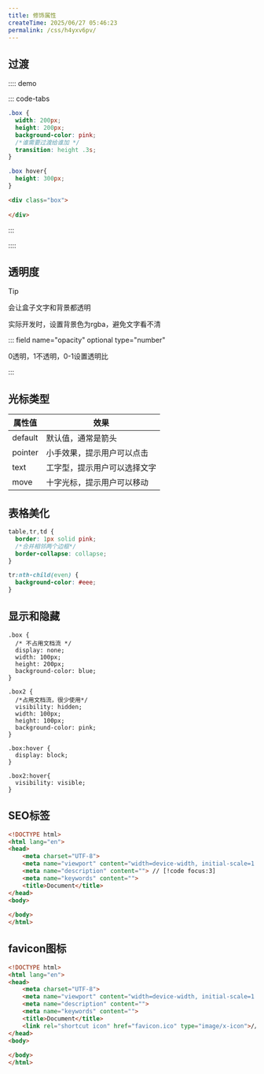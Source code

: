 ```yaml
---
title: 修饰属性
createTime: 2025/06/27 05:46:23
permalink: /css/h4yxv6pv/
---
```



## 过渡

:::: demo

::: code-tabs

```css
.box {
  width: 200px;
  height: 200px;
  background-color: pink;
  /*谁需要过渡给谁加 */
  transition: height .3s;
}

.box hover{
  height: 300px;
}
```

```html
<div class="box">
  
</div>
```

:::

::::

## 透明度

> [!tip]
>
> 会让盒子文字和背景都透明
>
> 实际开发时，设置背景色为rgba，避免文字看不清

::: field name="opacity" optional type="number" 

0透明，1不透明，0-1设置透明比

:::

## 光标类型

| 属性值  | 效果                         |
| ------- | ---------------------------- |
| default | 默认值，通常是箭头           |
| pointer | 小手效果，提示用户可以点击   |
| text    | 工字型，提示用户可以选择文字 |
| move    | 十字光标，提示用户可以移动   |

## 表格美化

```css
table,tr,td {
  border: 1px solid pink;
  /*合并相邻两个边框*/
  border-collapse: collapse;
}

tr:nth-child(even) {
  background-color: #eee;
}
```

## 显示和隐藏

```css{3,11,18,22}
.box {
  /* 不占用文档流 */
  display: none;
  width: 100px;
  height: 200px;
  background-color: blue;
}

.box2 {
  /*占用文档流，很少使用*/
  visibility: hidden;
  width: 100px;
  height: 100px;
  background-color: pink;
}

.box:hover {
  display: block;
}

.box2:hover{
  visibility: visible;
}
```

## SEO标签

```html
<!DOCTYPE html>
<html lang="en">
<head>
    <meta charset="UTF-8">
    <meta name="viewport" content="width=device-width, initial-scale=1.0">
    <meta name="description" content=""> // [!code focus:3]
    <meta name="keywords" content="">
    <title>Document</title>
</head>
<body>
    
</body>
</html>
```

## favicon图标

```html
<!DOCTYPE html>
<html lang="en">
<head>
    <meta charset="UTF-8">
    <meta name="viewport" content="width=device-width, initial-scale=1.0">
    <meta name="description" content="">
    <meta name="keywords" content="">
    <title>Document</title>
    <link rel="shortcut icon" href="favicon.ico" type="image/x-icon">// [!code focus]
</head>
<body>
    
</body>
</html>
```

